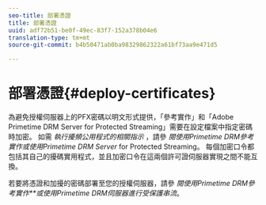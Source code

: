 ```yaml
---
seo-title: 部署憑證
title: 部署憑證
uuid: adf72b51-be0f-49ec-83f7-152a378b04e6
translation-type: tm+mt
source-git-commit: b4b50471ab0ba98329862322a61bf73aa9e471d5

---
```



# 部署憑證{#deploy-certificates}

為避免授權伺服器上的PFX密碼以明文形式提供，「參考實作」和「Adobe Primetime DRM Server for Protected Streaming」需要在設定檔案中指定密碼時加密。 如需 *執行擾頻公用程式的相關指示* ，請參 *閱使用Primetime DRM參考實作或使用Primetime DRM Server* for Protected Streaming。 每個加密口令都包括其自己的擾碼實用程式，並且加密口令在這兩個許可證伺服器實現之間不能互換。

若要將憑證和加擾的密碼部署至您的授權伺服器，請參 *閱使用Primetime DRM參考實作**或使用Primetime DRM伺服器進行受保護串流*。
